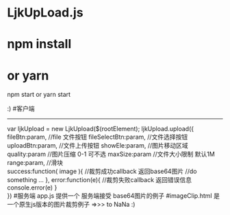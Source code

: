 # LjkUpLoad.js
npm install
============
or
yarn 
===========

npm start
or
yarn start

:)
#客户端
*********************************
var ljkUpload = new LjkUpload($(rootElement);
 ljkUpload.upload({
    fileBtn:param,          //file 文件按钮
    fileSelectBtn:param,    //文件选择按钮
    uploadBtn:param,        //文件上传按钮
    showEle:param,                 //图片移动区域   
    quality:param                              //图片压缩  0-1  可不选
    maxSize:param                             //文件大小限制   默认1M
    range:param,                        //滑块                           
    success:function( image ){                //裁剪成功callback  返回base64图片
        //do something ...
    },
    error:function(e){                        //裁剪失败callback  返回错误信息
        console.error(e)
    }    
 })
#服务端
app.js
提供一个 服务端接受 base64图片的例子
#imageClip.html 是一个原生js版本的图片裁剪例子 =>>> to NaNa :)
